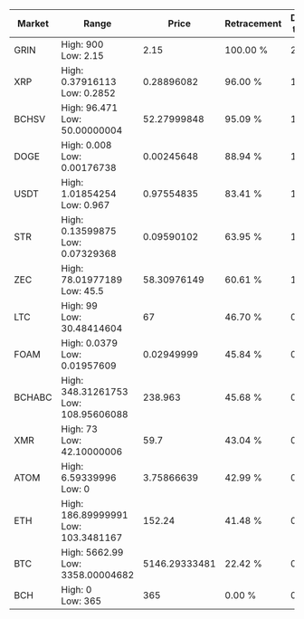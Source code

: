 | Market | Range | Price| Retracement | Doubles to 50% |
| --- | --- | --- | --- | --- |
| GRIN | High: 900<br />Low: 2.15 | 2.15 | 100.00 % | 209.80 |
| XRP | High: 0.37916113<br />Low: 0.2852 | 0.28896082 | 96.00 % | 1.15 |
| BCHSV | High: 96.471<br />Low: 50.00000004 | 52.27999848 | 95.09 % | 1.40 |
| DOGE | High: 0.008<br />Low: 0.00176738 | 0.00245648 | 88.94 % | 1.99 |
| USDT | High: 1.01854254<br />Low: 0.967 | 0.97554835 | 83.41 % | 1.02 |
| STR | High: 0.13599875<br />Low: 0.07329368 | 0.09590102 | 63.95 % | 1.09 |
| ZEC | High: 78.01977189<br />Low: 45.5 | 58.30976149 | 60.61 % | 1.06 |
| LTC | High: 99<br />Low: 30.48414604 | 67 | 46.70 % | 0.00 |
| FOAM | High: 0.0379<br />Low: 0.01957609 | 0.02949999 | 45.84 % | 0.00 |
| BCHABC | High: 348.31261753<br />Low: 108.95606088 | 238.963 | 45.68 % | 0.00 |
| XMR | High: 73<br />Low: 42.10000006 | 59.7 | 43.04 % | 0.00 |
| ATOM | High: 6.59339996<br />Low: 0 | 3.75866639 | 42.99 % | 0.00 |
| ETH | High: 186.89999991<br />Low: 103.3481167 | 152.24 | 41.48 % | 0.00 |
| BTC | High: 5662.99<br />Low: 3358.00004682 | 5146.29333481 | 22.42 % | 0.00 |
| BCH | High: 0<br />Low: 365 | 365 | 0.00 % | 0.00 |
